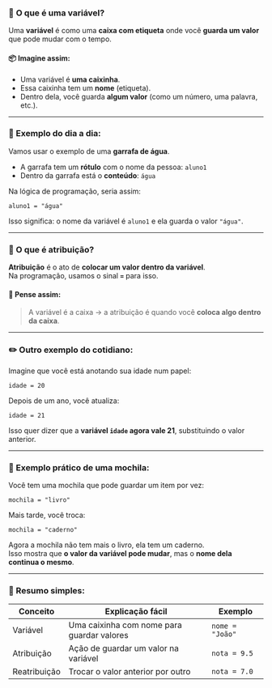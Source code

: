 ### 🧠 **O que é uma variável?**

Uma **variável** é como uma **caixa com etiqueta** onde você **guarda um valor** que pode mudar com o tempo.

#### 📦 Imagine assim:
- Uma variável é **uma caixinha**.
- Essa caixinha tem um **nome** (etiqueta).
- Dentro dela, você guarda **algum valor** (como um número, uma palavra, etc.).

---

### 💬 Exemplo do dia a dia:

Vamos usar o exemplo de uma **garrafa de água**.

- A garrafa tem um **rótulo** com o nome da pessoa: `aluno1`
- Dentro da garrafa está o **conteúdo**: `água`

Na lógica de programação, seria assim:

```plaintext
aluno1 = "água"
```

Isso significa: o nome da variável é `aluno1` e ela guarda o valor `"água"`.

---

### 🔁 O que é atribuição?

**Atribuição** é o ato de **colocar um valor dentro da variável**.  
Na programação, usamos o sinal **`=`** para isso.

#### 📌 Pense assim:
> A variável é a caixa → a atribuição é quando você **coloca algo dentro da caixa**.

---

### ✏️ Outro exemplo do cotidiano:

Imagine que você está anotando sua idade num papel:

```plaintext
idade = 20
```

Depois de um ano, você atualiza:

```plaintext
idade = 21
```

Isso quer dizer que a **variável `idade` agora vale 21**, substituindo o valor anterior.

---

### 🎒 Exemplo prático de uma mochila:

Você tem uma mochila que pode guardar um item por vez:

```plaintext
mochila = "livro"
```

Mais tarde, você troca:

```plaintext
mochila = "caderno"
```

Agora a mochila não tem mais o livro, ela tem um caderno.  
Isso mostra que **o valor da variável pode mudar**, mas o **nome dela continua o mesmo**.

---

### 🧾 Resumo simples:

| Conceito       | Explicação fácil                              | Exemplo                     |
|----------------|-----------------------------------------------|-----------------------------|
| Variável       | Uma caixinha com nome para guardar valores    | `nome = "João"`             |
| Atribuição     | Ação de guardar um valor na variável          | `nota = 9.5`                |
| Reatribuição   | Trocar o valor anterior por outro             | `nota = 7.0`                |

